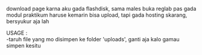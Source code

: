 download page karna aku gada flashdisk, sama males buka reglab pas gada modul praktikum
haruse kemarin bisa upload, tapi gada hosting skarang, bersyukur aja lah

USAGE : <br>
-taruh file yang mo disimpen ke folder 'uploads', ganti aja kalo gamau simpen kesitu
